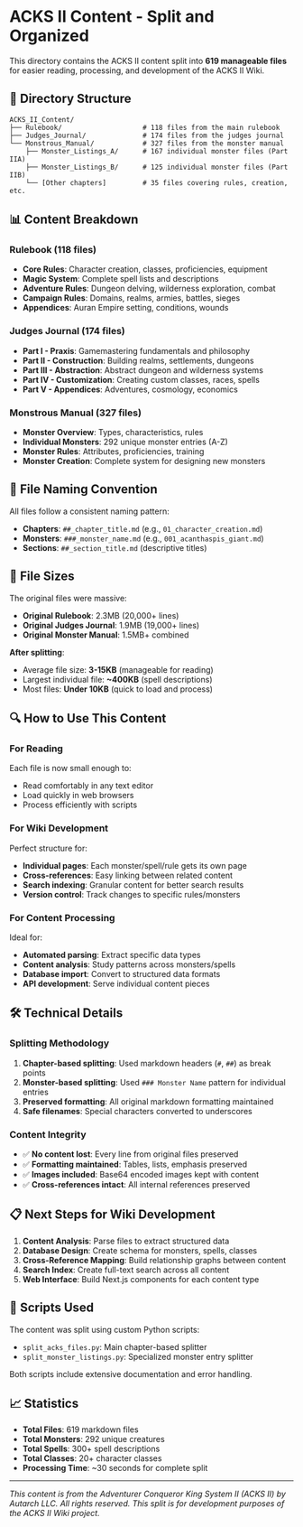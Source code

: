 # ACKS II Content - Split and Organized

This directory contains the ACKS II content split into **619 manageable files** for easier reading, processing, and development of the ACKS II Wiki.

## 📁 Directory Structure

```
ACKS_II_Content/
├── Rulebook/                    # 118 files from the main rulebook
├── Judges_Journal/              # 174 files from the judges journal  
└── Monstrous_Manual/            # 327 files from the monster manual
    ├── Monster_Listings_A/      # 167 individual monster files (Part IIA)
    ├── Monster_Listings_B/      # 125 individual monster files (Part IIB)
    └── [Other chapters]         # 35 files covering rules, creation, etc.
```

## 📊 Content Breakdown

### Rulebook (118 files)
- **Core Rules**: Character creation, classes, proficiencies, equipment
- **Magic System**: Complete spell lists and descriptions
- **Adventure Rules**: Dungeon delving, wilderness exploration, combat
- **Campaign Rules**: Domains, realms, armies, battles, sieges
- **Appendices**: Auran Empire setting, conditions, wounds

### Judges Journal (174 files)
- **Part I - Praxis**: Gamemastering fundamentals and philosophy
- **Part II - Construction**: Building realms, settlements, dungeons
- **Part III - Abstraction**: Abstract dungeon and wilderness systems
- **Part IV - Customization**: Creating custom classes, races, spells
- **Part V - Appendices**: Adventures, cosmology, economics

### Monstrous Manual (327 files)
- **Monster Overview**: Types, characteristics, rules
- **Individual Monsters**: 292 unique monster entries (A-Z)
- **Monster Rules**: Attributes, proficiencies, training
- **Monster Creation**: Complete system for designing new monsters

## 🎯 File Naming Convention

All files follow a consistent naming pattern:
- **Chapters**: `##_chapter_title.md` (e.g., `01_character_creation.md`)
- **Monsters**: `###_monster_name.md` (e.g., `001_acanthaspis_giant.md`)
- **Sections**: `##_section_title.md` (descriptive titles)

## 📏 File Sizes

The original files were massive:
- **Original Rulebook**: 2.3MB (20,000+ lines)
- **Original Judges Journal**: 1.9MB (19,000+ lines)
- **Original Monster Manual**: 1.5MB+ combined

**After splitting**:
- Average file size: **3-15KB** (manageable for reading)
- Largest individual file: **~400KB** (spell descriptions)
- Most files: **Under 10KB** (quick to load and process)

## 🔍 How to Use This Content

### For Reading
Each file is now small enough to:
- Read comfortably in any text editor
- Load quickly in web browsers
- Process efficiently with scripts

### For Wiki Development
Perfect structure for:
- **Individual pages**: Each monster/spell/rule gets its own page
- **Cross-references**: Easy linking between related content
- **Search indexing**: Granular content for better search results
- **Version control**: Track changes to specific rules/monsters

### For Content Processing
Ideal for:
- **Automated parsing**: Extract specific data types
- **Content analysis**: Study patterns across monsters/spells
- **Database import**: Convert to structured data formats
- **API development**: Serve individual content pieces

## 🛠️ Technical Details

### Splitting Methodology
1. **Chapter-based splitting**: Used markdown headers (`#`, `##`) as break points
2. **Monster-based splitting**: Used `### Monster Name` pattern for individual entries
3. **Preserved formatting**: All original markdown formatting maintained
4. **Safe filenames**: Special characters converted to underscores

### Content Integrity
- ✅ **No content lost**: Every line from original files preserved
- ✅ **Formatting maintained**: Tables, lists, emphasis preserved
- ✅ **Images included**: Base64 encoded images kept with content
- ✅ **Cross-references intact**: All internal references preserved

## 📋 Next Steps for Wiki Development

1. **Content Analysis**: Parse files to extract structured data
2. **Database Design**: Create schema for monsters, spells, classes
3. **Cross-Reference Mapping**: Build relationship graphs between content
4. **Search Index**: Create full-text search across all content
5. **Web Interface**: Build Next.js components for each content type

## 🔧 Scripts Used

The content was split using custom Python scripts:
- `split_acks_files.py`: Main chapter-based splitter
- `split_monster_listings.py`: Specialized monster entry splitter

Both scripts include extensive documentation and error handling.

## 📈 Statistics

- **Total Files**: 619 markdown files
- **Total Monsters**: 292 unique creatures
- **Total Spells**: 300+ spell descriptions
- **Total Classes**: 20+ character classes
- **Processing Time**: ~30 seconds for complete split

---

*This content is from the Adventurer Conqueror King System II (ACKS II) by Autarch LLC. All rights reserved. This split is for development purposes of the ACKS II Wiki project.* 